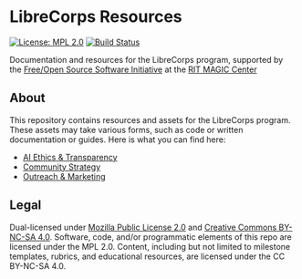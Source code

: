 LibreCorps Resources
====================

[![License: MPL 2.0](https://img.shields.io/badge/License-MPL%202.0-brightgreen.svg)](https://opensource.org/licenses/MPL-2.0)
[![Build Status](https://travis-ci.org/librecorps/resources.svg?branch=master)](https://travis-ci.org/librecorps/resources)

Documentation and resources for the LibreCorps program, supported by the [Free/Open Source Software Initiative](https://fossrit.github.io) at the [RIT MAGIC Center](https://www.rit.edu/magic/ "RIT Media, Arts, Games, Interaction, and Creativity (MAGIC) Center")


## About

This repository contains resources and assets for the LibreCorps program.
These assets may take various forms, such as code or written documentation or guides.
Here is what you can find here:

* [AI Ethics & Transparency](https://librecorps.github.io/resources/ai)
* [Community Strategy](https://librecorps.github.io/resources/community)
* [Outreach & Marketing](https://librecorps.github.io/resources/outreach)


## Legal

Dual-licensed under [Mozilla Public License 2.0](https://www.mozilla.org/en-US/MPL/ "Mozilla Public License") and [Creative Commons BY-NC-SA 4.0](https://creativecommons.org/licenses/by-nc-sa/4.0/ "Attribution-NonCommercial-ShareAlike 4.0 International (CC BY-NC-SA 4.0)").
Software, code, and/or programmatic elements of this repo are licensed under the MPL 2.0.
Content, including but not limited to milestone templates, rubrics, and educational resources, are licensed under the CC BY-NC-SA 4.0.
